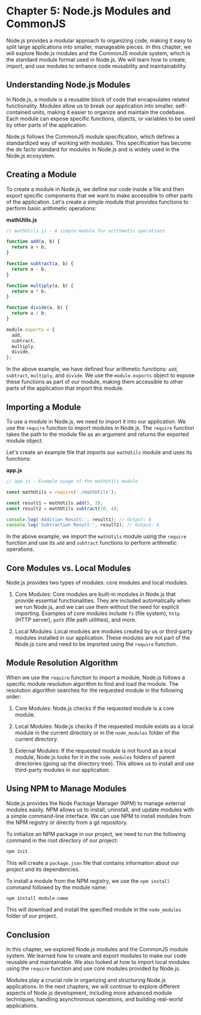 # Chapter 5: Node.js Modules and CommonJS

Node.js provides a modular approach to organizing code, making it easy to split large applications into smaller, manageable pieces. In this chapter, we will explore Node.js modules and the CommonJS module system, which is the standard module format used in Node.js. We will learn how to create, import, and use modules to enhance code reusability and maintainability.

## Understanding Node.js Modules

In Node.js, a module is a reusable block of code that encapsulates related functionality. Modules allow us to break our application into smaller, self-contained units, making it easier to organize and maintain the codebase. Each module can expose specific functions, objects, or variables to be used by other parts of the application.

Node.js follows the CommonJS module specification, which defines a standardized way of working with modules. This specification has become the de facto standard for modules in Node.js and is widely used in the Node.js ecosystem.

## Creating a Module

To create a module in Node.js, we define our code inside a file and then export specific components that we want to make accessible to other parts of the application. Let's create a simple module that provides functions to perform basic arithmetic operations:

**mathUtils.js**

```javascript
// mathUtils.js - A simple module for arithmetic operations

function add(a, b) {
  return a + b;
}

function subtract(a, b) {
  return a - b;
}

function multiply(a, b) {
  return a * b;
}

function divide(a, b) {
  return a / b;
}

module.exports = {
  add,
  subtract,
  multiply,
  divide,
};
```

In the above example, we have defined four arithmetic functions: `add`, `subtract`, `multiply`, and `divide`. We use the `module.exports` object to expose these functions as part of our module, making them accessible to other parts of the application that import this module.

## Importing a Module

To use a module in Node.js, we need to import it into our application. We use the `require` function to import modules in Node.js. The `require` function takes the path to the module file as an argument and returns the exported module object.

Let's create an example file that imports our `mathUtils` module and uses its functions:

**app.js**

```javascript
// app.js - Example usage of the mathUtils module

const mathUtils = require('./mathUtils');

const result1 = mathUtils.add(5, 3);
const result2 = mathUtils.subtract(10, 4);

console.log('Addition Result:', result1); // Output: 8
console.log('Subtraction Result:', result2); // Output: 6
```

In the above example, we import the `mathUtils` module using the `require` function and use its `add` and `subtract` functions to perform arithmetic operations.

## Core Modules vs. Local Modules

Node.js provides two types of modules: core modules and local modules.

1. Core Modules: Core modules are built-in modules in Node.js that provide essential functionalities. They are included automatically when we run Node.js, and we can use them without the need for explicit importing. Examples of core modules include `fs` (file system), `http` (HTTP server), `path` (file path utilities), and more.

2. Local Modules: Local modules are modules created by us or third-party modules installed in our application. These modules are not part of the Node.js core and need to be imported using the `require` function.

## Module Resolution Algorithm

When we use the `require` function to import a module, Node.js follows a specific module resolution algorithm to find and load the module. The resolution algorithm searches for the requested module in the following order:

1. Core Modules: Node.js checks if the requested module is a core module.

2. Local Modules: Node.js checks if the requested module exists as a local module in the current directory or in the `node_modules` folder of the current directory.

3. External Modules: If the requested module is not found as a local module, Node.js looks for it in the `node_modules` folders of parent directories (going up the directory tree). This allows us to install and use third-party modules in our application.

## Using NPM to Manage Modules

Node.js provides the Node Package Manager (NPM) to manage external modules easily. NPM allows us to install, uninstall, and update modules with a simple command-line interface. We can use NPM to install modules from the NPM registry or directly from a git repository.

To initialize an NPM package in our project, we need to run the following command in the root directory of our project:

```bash
npm init
```

This will create a `package.json` file that contains information about our project and its dependencies.

To install a module from the NPM registry, we use the `npm install` command followed by the module name:

```bash
npm install module-name
```

This will download and install the specified module in the `node_modules` folder of our project.

## Conclusion

In this chapter, we explored Node.js modules and the CommonJS module system. We learned how to create and export modules to make our code reusable and maintainable. We also looked at how to import local modules using the `require` function and use core modules provided by Node.js.

Modules play a crucial role in organizing and structuring Node.js applications. In the next chapters, we will continue to explore different aspects of Node.js development, including more advanced module techniques, handling asynchronous operations, and building real-world applications.